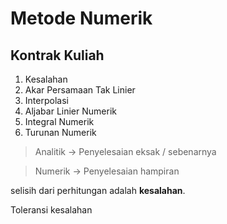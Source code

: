# Metode Numerik
## Kontrak Kuliah
1. Kesalahan
2. Akar Persamaan Tak Linier
3. Interpolasi
4. Aljabar Linier Numerik
5. Integral Numerik
6. Turunan Numerik

> Analitik -> Penyelesaian eksak / sebenarnya

> Numerik -> Penyelesaian hampiran

selisih dari perhitungan adalah **kesalahan**.

Toleransi kesalahan